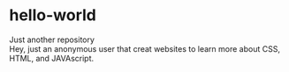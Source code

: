 # hello-world
Just another repository<br>
Hey, just an anonymous user that creat websites to learn more about CSS, HTML, and JAVAscript. 
